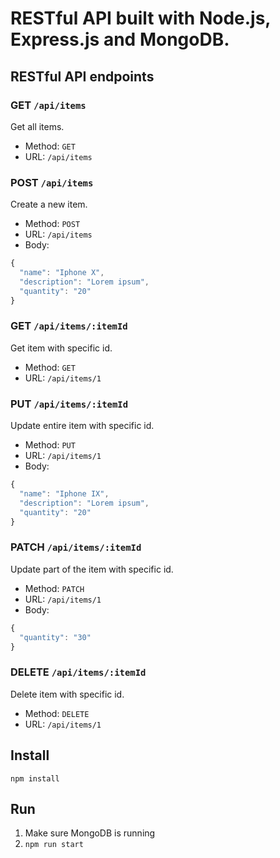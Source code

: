 # RESTful API built with Node.js, Express.js and MongoDB.

## RESTful API endpoints

### GET `/api/items`

Get all items.

+ Method: `GET`
+ URL: `/api/items`

### POST `/api/items`

Create a new item.

+ Method: `POST`
+ URL: `/api/items`
+ Body:

```js
{
  "name": "Iphone X",
  "description": "Lorem ipsum",
  "quantity": "20"
}
```

### GET `/api/items/:itemId`

Get item with specific id.

+ Method: `GET`
+ URL: `/api/items/1`

### PUT `/api/items/:itemId`

Update entire item with specific id.

+ Method: `PUT`
+ URL: `/api/items/1`
+ Body:

```js
{
  "name": "Iphone IX",
  "description": "Lorem ipsum",
  "quantity": "20"
}
```

### PATCH `/api/items/:itemId`

Update part of the item with specific id.

+ Method: `PATCH`
+ URL: `/api/items/1`
+ Body:

```js
{
  "quantity": "30"
}
```

### DELETE `/api/items/:itemId`

Delete item with specific id.

+ Method: `DELETE`
+ URL: `/api/items/1`

## Install

`npm install`

## Run

1. Make sure MongoDB is running
2. `npm run start`
